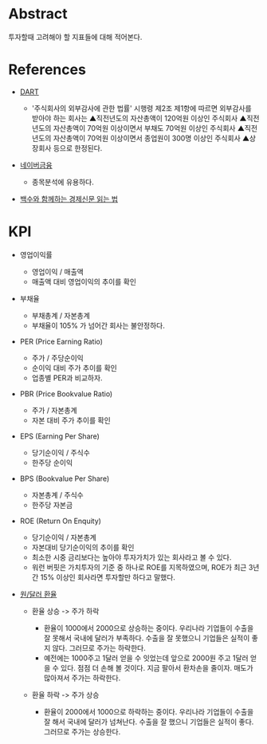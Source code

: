 # Abstract

투자할때 고려해야 할 지표들에 대해 적어본다.

# References

* [DART](http://dart.fss.or.kr/)
  * '주식회사의 외부감사에 관한 법률' 시행령 제2조 제1항에 따르면
    외부감사를 받아야 하는 회사는 ▲직전년도의 자산총액이 120억원
    이상인 주식회사 ▲직전년도의 자산총액이 70억원 이상이면서 부채도
    70억원 이상인 주식회사 ▲직전년도의 자산총액이 70억원 이상이면서
    종업원이 300명 이상인 주식회사 ▲상장회사 등으로 한정된다.

* [네이버금융](http://finance.naver.com/)
  * 종목분석에 유용하다.
  
* [백수와 함께하는 경제신문 읽는 법](http://ecodemy.cafe24.com/)

# KPI

* 영업이익률
  * 영업이익 / 매출액
  * 매출액 대비 영업이익의 추이를 확인

* 부채율
  * 부채총계 / 자본총계
  * 부채율이 105% 가 넘어간 회사는 불안정하다.

* PER (Price Earning Ratio)
  * 주가 / 주당순이익
  * 순이익 대비 주가 추이를 확인 
  * 업종별 PER과 비교하자.

* PBR (Price Bookvalue Ratio)
  * 주가 / 자본총계
  * 자본 대비 주가 추이를 확인

* EPS (Earning Per Share)
  * 당기순이익 / 주식수
  * 한주당 순이익

* BPS (Bookvalue Per Share)
  * 자본총계 / 주식수
  * 한주당 자본금

* ROE (Return On Enquity)
  * 당기순이익 / 자본총계
  * 자본대비 당기순이익의 추이를 확인
  * 최소한 시중 금리보다는 높아야 투자가치가 있는 회사라고 볼 수 있다.
  * 워런 버핏은 가치투자의 기준 중 하나로 ROE를 지목하였으며, ROE가
    최근 3년간 15% 이상인 회사라면 투자할만 하다고 말했다.

* [원/달러 환율](http://ecodemy.cafe24.com/w2-23.html)
  * 환율 상승 -> 주가 하락
    * 환율이 1000에서 2000으로 상승하는 중이다. 우리나라 기업들이
      수출을 잘 못해서 국내에 달러가 부족하다. 수출을 잘 못했으니
      기업들은 실적이 좋지 않다. 그러므로 주가는 하락한다.
    * 예전에는 1000주고 1달러 얻을 수 잇었는데 앞으로 2000원 주고
      1달러 얻을 수 있다. 점점 더 손해 볼 것이다. 지금 팔아서 환차손을
      줄이자. 매도가 많아져서 주가는 하락한다.
    
  * 환율 하락 -> 주가 상승
    * 환율이 2000에서 1000으로 하락하는 중이다. 우리나라 기업들이
    수출을 잘 해서 국내에 달러가 넘쳐난다. 수출을 잘 했으니 기업들은
    실적이 좋다. 그러므로 주가는 상승한다.

      

